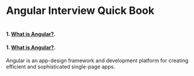 <H1>Angular Interview Quick Book<H1>

#### 1. [What is Angular?](#1-what-is-angular).

#### 1. [What is Angular?](#1-what-is-angular).
Angular is an app-design framework and development platform for creating efficient and sophisticated single-page apps.


